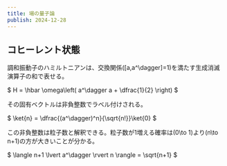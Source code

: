 ```yaml
---
title: 場の量子論
publish: 2024-12-28
---
```



## コヒーレント状態

調和振動子のハミルトニアンは、交換関係\([a,a^\dagger]=1\)を満たす生成消滅演算子の和で表せる。

$
H = \hbar \omega\left( a^\dagger a + \dfrac{1}{2} \right)
$

その固有ベクトルは非負整数でラベル付けされる。

$
\ket{n} = \dfrac{(a^\dagger)^n}{\sqrt{n!}}\ket{0}
$

この非負整数は粒子数と解釈できる。粒子数が1増える確率は\(0\to 1\)より\(n\to n+1\)の方が大きいことが分かる。

$
\langle n+1 \lvert a^\dagger \rvert n \rangle = \sqrt{n+1}
$
